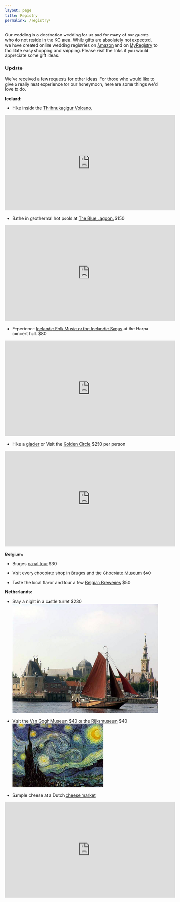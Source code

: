 ```yaml
---
layout: page
title: Registry
permalink: /registry/
---
```


Our wedding is a destination wedding for us and for many of our guests who do not reside in the KC area.  While gifts are absolutely not expected, we have created online wedding registries on [Amazon](https://www.amazon.com/registry/wedding/5A95ZXYJNCT5) and on [MyRegistry](https://www.myregistry.com/wedding-registry/CJ-Laursen-Matthew-Nelson-Glendale-CA/1085044) to facilitate easy shopping and shipping. Please visit the links if you would appreciate some gift ideas.
<h3>Update</h3>
We've received a few requests for other ideas. For those who would like to give a really neat experience for our honeymoon, here are some things we'd love to do.

**Iceland:**

- Hike inside the [Thrihnukagigur Volcano.](https://insidethevolcano.com/)
<iframe width="560" height="315" src="https://www.youtube.com/embed/C_dUHESs1N0" frameborder="0" allowfullscreen></iframe>

- Bathe in geothermal hot pools at [The Blue Lagoon.](http://www.bluelagoon.com/) $150
<iframe width="560" height="315" src="https://www.youtube.com/embed/mp3LZ3t18UY" frameborder="0" allowfullscreen></iframe>

- Experience [Icelandic Folk Music or the Icelandic Sagas](http://en.harpa.is/events/pearls-icelandic-song-201) at the Harpa concert hall. $80
<iframe width="560" height="315" src="https://www.youtube.com/embed/3nkmmQQTN4o" frameborder="0" allowfullscreen></iframe>

- Hike a [glacier](https://www.mountainguides.is/day-tours/glacier-tours/from-reykjavik/walk-through-ice-and-fire/) or Visit the [Golden Circle](https://www.adventures.is/iceland/day-tours/golden-circle/golden-circle-and-snorkeling/) $250 per person
<iframe width="560" height="315" src="https://www.youtube.com/embed/lj1nAULysEU" frameborder="0" allowfullscreen></iframe>


**Belgium:**

- Bruges [canal tour](http://www.boottochten-brugge.be/en/home/MTUwMg--) $30

- Visit every chocolate shop in [Bruges](http://www.chocolatierdumon.be) and the [Chocolate Museum](http://choco-story-brugge.be/ENG/findus.htm) $60

- Taste the local flavor and tour a few [Belgian Breweries](http://www.halvemaan.be/en/home) $50

**Netherlands:**

- Stay a night in a castle turret $230 ![Castle](/images/2210-1.jpg)

- Visit the [Van Gogh Museum](http://www.vangoghmuseum.nl/en) $40 or the [Rijksmuseum](https://www.rijksmuseum.nl/) $40 ![Starry Night](/images/print-starry-night.jpg)

- Sample cheese at a Dutch [cheese market](http://www.welkomingouda.nl/en/cheese/gouda-cheese-market)
<iframe width="560" height="315" src="https://www.youtube.com/embed/QwWZRDN6v80" frameborder="0" allowfullscreen></iframe>
